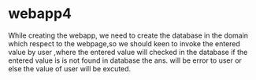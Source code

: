 # webapp4
While creating the webapp, we need to create the database in the domain which respect to the webpage,so we should keen to invoke the entered value by user ,where the entered value will checked in the database if the entered value is is not found in database the ans. will be error to user or else the value of user will be excuted.
